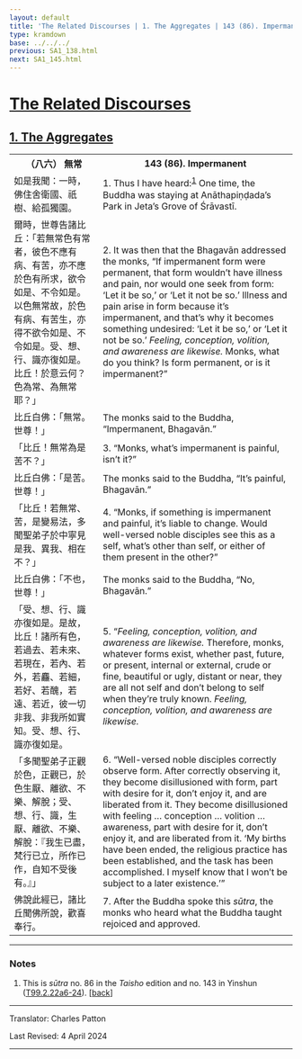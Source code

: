 ```yaml
---
layout: default
title: 'The Related Discourses | 1. The Aggregates | 143 (86). Impermanent'
type: kramdown
base: ../../../
previous: SA1_138.html
next: SA1_145.html
---
```


<h1><a href='../index.html'>The Related Discourses</a></h1>
<h2><a href='index.html'>1. The Aggregates</a></h2>

<table class="trans">
  <th class='ch'>（八六） 無常</th>
  <th class='en'>143 (86). Impermanent</th>
  <tr>
    <td class="ch" title='t125.2.22a6'>如是我聞：一時，佛住舍衛國、祇樹、給孤獨園。</td>
    <td id='p1'>1. Thus I have heard:<sup id="ref1"><a href="#n1">1</a></sup> One time, the Buddha was staying at Anāthapiṇḍada’s Park in Jeta’s Grove of Śrāvastī.</td>
  </tr>
  <tr>
    <td class="ch" title='t125.2.22a7'>爾時，世尊告諸比丘：「若無常色有常者，彼色不應有病、有苦，亦不應於色有所求，欲令如是、不令如是。以色無常故，於色有病、有苦生，亦得不欲令如是、不令如是。受、想、行、識亦復如是。比丘！於意云何？色為常、為無常耶？」</td>
    <td id='p2'>2. It was then that the Bhagavān addressed the monks, “If impermanent form were permanent, that form wouldn’t have illness and pain, nor would one seek from form: ‘Let it be so,’ or ‘Let it not be so.’ Illness and pain arise in form because it’s impermanent, and that’s why it becomes something undesired: ‘Let it be so,’ or ‘Let it not be so.’ <em>Feeling, conception, volition, and awareness are likewise.</em> Monks, what do you think? Is form permanent, or is it impermanent?”</td>
  </tr>
  <tr>
    <td class="ch" title='t125.2.22a12'>比丘白佛：「無常。世尊！」</td>
    <td>The monks said to the Buddha, “Impermanent, Bhagavān.”</td>
  </tr>
  <tr>
    <td class="ch" title='t125.2.22a13'>「比丘！無常為是苦不？」</td>
    <td id='p3'>3. “Monks, what’s impermanent is painful, isn’t it?”</td>
  </tr>
  <tr>
    <td class="ch" title='t125.2.22a13'>比丘白佛：「是苦。世尊！」</td>
    <td>The monks said to the Buddha, “It’s painful, Bhagavān.”</td>
  </tr>
  <tr>
    <td class="ch" title='t125.2.22a14'>「比丘！若無常、苦，是變易法，多聞聖弟子於中寧見是我、異我、相在不？」</td>
    <td id='p4'>4. “Monks, if something is impermanent and painful, it’s liable to change. Would well-versed noble disciples see this as a self, what’s other than self, or either of them present in the other?”</td>
  </tr>
  <tr>
    <td class="ch" title='t125.2.22a15'>比丘白佛：「不也，世尊！」</td>
    <td>The monks said to the Buddha, “No, Bhagavān.”</td>
  </tr>
  <tr>
    <td class="ch" title='t125.2.22a16'>「受、想、行、識亦復如是。是故，比丘！諸所有色，若過去、若未來、若現在，若內、若外，若麤、若細，若好、若醜，若遠、若近，彼一切非我、非我所如實知。受、想、行、識亦復如是。</td>
    <td id='p5'>5. “<em>Feeling, conception, volition, and awareness are likewise.</em> Therefore, monks, whatever forms exist, whether past, future, or present, internal or external, crude or fine, beautiful or ugly, distant or near, they are all not self and don’t belong to self when they’re truly known. <em>Feeling, conception, volition, and awareness are likewise.</em></td>
  </tr>
  <tr>
    <td class="ch" title='t125.2.22a19'>「多聞聖弟子正觀於色，正觀已，於色生厭、離欲、不樂、解脫；受、想、行、識，生厭、離欲、不樂、解脫：『我生已盡，梵行已立，所作已作，自知不受後有。』」</td>
    <td id='p6'>6. “Well-versed noble disciples correctly observe form. After correctly observing it, they become disillusioned with form, part with desire for it, don’t enjoy it, and are liberated from it. They become disillusioned with feeling … conception … volition … awareness, part with desire for it, don’t enjoy it, and are liberated from it. ‘My births have been ended, the religious practice has been established, and the task has been accomplished. I myself know that I won’t be subject to a later existence.’”</td>
  </tr>
  <tr>
    <td class="ch" title='t125.2.22a23'>佛說此經已，諸比丘聞佛所說，歡喜奉行。</td>
    <td id='p7'>7. After the Buddha spoke this <em>sūtra</em>, the monks who heard what the Buddha taught rejoiced and approved.</td>
  </tr>
</table>

<hr/>

<h3 id="notes">Notes</h3>

<ol>
<li id="n1">This is <em>sūtra</em> no. 86 in the <cite>Taisho</cite> edition and no. 143 in Yinshun (<a href="https://cbetaonline.dila.edu.tw/zh/T02n0099_p0022a06" target="_blank">T99.2.22a6-24</a>). [<a href="#ref1">back</a>]</li>
</ol>

<hr/>

<p class="translator">Translator: Charles Patton</p>
<p class='revised'>Last Revised: 4 April 2024</p>

<hr/>